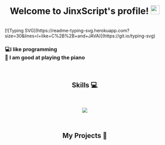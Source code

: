 <h1 align="center">
  Welcome to JinxScript's profile!
  <img src="https://media.giphy.com/media/hvRJCLFzcasrR4ia7z/giphy.gif" width="28">
</h1>

</br>
[![Typing SVG](https://readme-typing-svg.herokuapp.com?size=30&lines=I+like+C%2B%2B+and+JAVA)](https://git.io/typing-svg)
<h3>

💻I like programming </br>
🎹 I am good at playing the piano

</h3>
</br>
  <h2 align = "center">Skills 💻</h2>
  <p align = "center">
</br>
</br>
      <img src="https://skillicons.dev/icons?i=git,js,figma,react,java,cpp" align="center"/>
</p>
</br>

<h2 align = "center"> My Projects 📁</h2>
